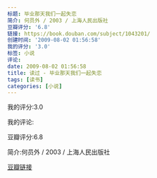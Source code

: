 ```yaml
---
标题: 毕业那天我们一起失恋
简介: 何员外 / 2003 / 上海人民出版社
豆瓣评分: '6.8'
链接: https://book.douban.com/subject/1043201/
创建时间: '2009-08-02 01:56:58'
我的评分: '3.0'
标签: 小说
评论:
date: 2009-08-02 01:56:58
title: 读过 - 毕业那天我们一起失恋
tags: [读书]
categories: [小说]
---
```


我的评分:3.0

我的评论:

豆瓣评分:6.8

简介:何员外 / 2003 / 上海人民出版社

[豆瓣链接](https://book.douban.com/subject/1043201/)

